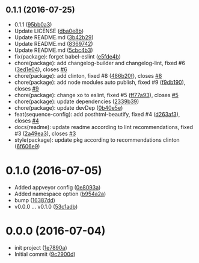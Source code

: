 <a name="0.1.1"></a>
## 0.1.1 (2016-07-25)

* 0.1.1 ([95bb0a3](https://github.com/postload/post-sequence/commit/95bb0a3))
* Update LICENSE ([dba0e8b](https://github.com/postload/post-sequence/commit/dba0e8b))
* Update README.md ([3b42b29](https://github.com/postload/post-sequence/commit/3b42b29))
* Update README.md ([8369742](https://github.com/postload/post-sequence/commit/8369742))
* Update README.md ([5cbc4b3](https://github.com/postload/post-sequence/commit/5cbc4b3))
* fix(package): forget babel-eslint ([e5fde4b](https://github.com/postload/post-sequence/commit/e5fde4b))
* chore(package): add changelog-builder and changelog-lint, fixed #6 ([3ed1e04](https://github.com/postload/post-sequence/commit/3ed1e04)), closes [#6](https://github.com/postload/post-sequence/issues/6)
* chore(package): add clinton, fixed #8 ([486b20f](https://github.com/postload/post-sequence/commit/486b20f)), closes [#8](https://github.com/postload/post-sequence/issues/8)
* chore(package): add node modules auto publish, fixed #9 ([f9db190](https://github.com/postload/post-sequence/commit/f9db190)), closes [#9](https://github.com/postload/post-sequence/issues/9)
* chore(package): change xo to eslint, fixed #5 ([ff77a93](https://github.com/postload/post-sequence/commit/ff77a93)), closes [#5](https://github.com/postload/post-sequence/issues/5)
* chore(package): update dependencies ([2339b39](https://github.com/postload/post-sequence/commit/2339b39))
* chore(package): update devDep ([0b40e5e](https://github.com/postload/post-sequence/commit/0b40e5e))
* feat(sequence-config): add posthtml-beautify, fixed #4 ([d263af3](https://github.com/postload/post-sequence/commit/d263af3)), closes [#4](https://github.com/postload/post-sequence/issues/4)
* docs(readme): update readme according to lint recommendations, fixed #3 ([2a49ea3](https://github.com/postload/post-sequence/commit/2a49ea3)), closes [#3](https://github.com/postload/post-sequence/issues/3)
* style(package): update pkg according to recommendations clinton ([6f606e9](https://github.com/postload/post-sequence/commit/6f606e9))



<a name="0.1.0"></a>
# 0.1.0 (2016-07-05)

* Added appveyor config ([0e8093a](https://github.com/postload/post-sequence/commit/0e8093a))
* Added namespace option ([b954a2a](https://github.com/postload/post-sequence/commit/b954a2a))
* bump ([16387dd](https://github.com/postload/post-sequence/commit/16387dd))
* v0.0.0 ... v0.1.0 ([53c1adb](https://github.com/postload/post-sequence/commit/53c1adb))



<a name="0.0.0"></a>
# 0.0.0 (2016-07-04)

* init project ([1e7890a](https://github.com/postload/post-sequence/commit/1e7890a))
* Initial commit ([9c2900d](https://github.com/postload/post-sequence/commit/9c2900d))



